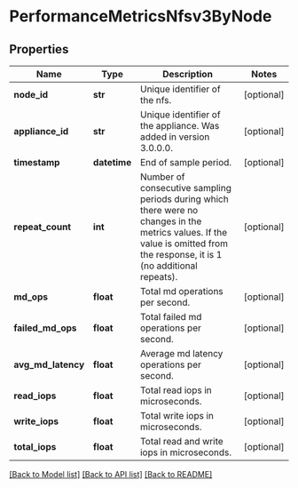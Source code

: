 # PerformanceMetricsNfsv3ByNode

## Properties
Name | Type | Description | Notes
------------ | ------------- | ------------- | -------------
**node_id** | **str** | Unique identifier of the nfs. | [optional] 
**appliance_id** | **str** | Unique identifier of the appliance. Was added in version 3.0.0.0. | [optional] 
**timestamp** | **datetime** | End of sample period. | [optional] 
**repeat_count** | **int** | Number of consecutive sampling periods during which there were no changes in the metrics values. If the value is omitted from the response, it is 1 (no additional repeats).  | [optional] 
**md_ops** | **float** | Total md operations per second. | [optional] 
**failed_md_ops** | **float** | Total failed md operations per second. | [optional] 
**avg_md_latency** | **float** | Average md latency operations per second. | [optional] 
**read_iops** | **float** | Total read iops in microseconds. | [optional] 
**write_iops** | **float** | Total write iops in microseconds. | [optional] 
**total_iops** | **float** | Total read and write iops in microseconds. | [optional] 

[[Back to Model list]](../README.md#documentation-for-models) [[Back to API list]](../README.md#documentation-for-api-endpoints) [[Back to README]](../README.md)


